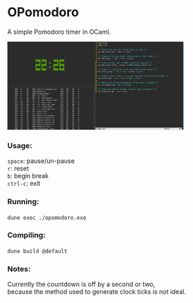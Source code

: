 # OPomodoro
A simple Pomodoro timer in OCaml.

![The timer in action](screenshot.jpg)

### Usage:
`space`: pause/un-pause\
`r`: reset\
`b`: begin break\
`ctrl-c`: exit

### Running:
`dune exec ./opomodoro.exe`

### Compiling:
`dune build @default`

### Notes:
Currently the countdown is off by a second or two,\
because the method used to generate clock ticks is not ideal.
